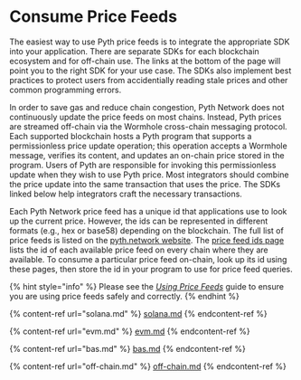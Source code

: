 # Consume Price Feeds

The easiest way to use Pyth price feeds is to integrate the appropriate SDK into your application.
There are separate SDKs for each blockchain ecosystem and for off-chain use.
The links at the bottom of the page will point you to the right SDK for your use case.
The SDKs also implement best practices to protect users from accidentially reading stale prices and other common programming errors.

In order to save gas and reduce chain congestion, Pyth Network does not continuously update the price feeds on most chains.
Instead, Pyth prices are streamed off-chain via the Wormhole cross-chain messaging protocol.
Each supported blockchain hosts a Pyth program that supports a permissionless price update operation; this operation accepts a Wormhole message, verifies its content, and updates an on-chain price stored in the program.
Users of Pyth are responsible for invoking this permissionless update when they wish to use Pyth price.
Most integrators should combine the price update into the same transaction that uses the price.
The SDKs linked below help integrators craft the necessary transactions.

Each Pyth Network price feed has a unique id that applications use to look up the current price.
However, the ids can be represented in different formats (e.g., hex or base58) depending on the blockchain.
The full list of price feeds is listed on the [pyth.network website](https://pyth.network/price-feeds/).
The [price feed ids page](https://pyth.network/developers/price-feed-ids) lists the id of each available price feed on every chain where they are available.
To consume a particular price feed on-chain, look up its id using these pages, then store the id in your program to use for price feed queries.

{% hint style="info" %}
Please see the [_Using Price Feeds_](best-practices.md) guide to ensure you are using price feeds safely and correctly.
{% endhint %}

{% content-ref url="solana.md" %}
[solana.md](solana.md)
{% endcontent-ref %}

{% content-ref url="evm.md" %}
[evm.md](evm.md)
{% endcontent-ref %}

{% content-ref url="bas.md" %}
[bas.md](bas.md)
{% endcontent-ref %}

{% content-ref url="off-chain.md" %}
[off-chain.md](off-chain.md)
{% endcontent-ref %}
